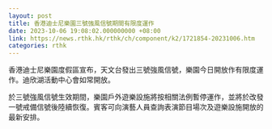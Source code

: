 ```yaml
---
layout: post
title: 香港迪士尼樂園三號強風信號期間有限度運作
date: 2023-10-06 19:08:02.000000000 +08:00
link: https://news.rthk.hk/rthk/ch/component/k2/1721854-20231006.htm
categories: rthk
---
```


香港迪士尼樂園度假區宣布，天文台發出三號強風信號，樂園今日開放作有限度運作。迪欣湖活動中心會如常開放。

於三號強風信號生效期間，樂園戶外遊樂設施將按相關法例暫停運作，並將於改發一號戒備信號後陸續恢復。賓客可向演藝人員查詢表演節目場次及遊樂設施開放的最新安排。
